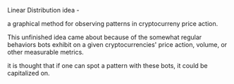 Linear Distribution idea -

a graphical method for observing patterns in cryptocurreny price action.

This unfinished idea came about because of the somewhat regular behaviors bots exhibit on a given cryptocurrencies' price action, volume, or other measurable metrics. 

it is thought that if one can spot a pattern with these bots, it could be capitalized on.